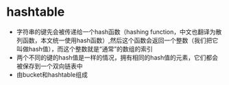 # hashtable
- 字符串的键先会被传递给一个hash函数（hashing function，中文也翻译为散列函数，本文统一使用hash函数）,然后这个函数会返回一个整数（我们把它叫做hash值），而这个整数就是“通常”的数组的索引
- 两个不同的键的hash值是一样的情况，拥有相同的hash值的元素，它们都会被保存到一个双向链表中
- 由bucket和hashtable组成

